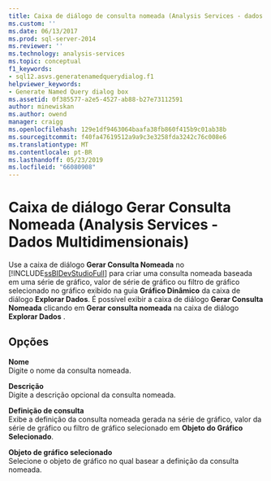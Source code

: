 ```yaml
---
title: Caixa de diálogo de consulta nomeada (Analysis Services - dados multidimensionais) gerar | Microsoft Docs
ms.custom: ''
ms.date: 06/13/2017
ms.prod: sql-server-2014
ms.reviewer: ''
ms.technology: analysis-services
ms.topic: conceptual
f1_keywords:
- sql12.asvs.generatenamedquerydialog.f1
helpviewer_keywords:
- Generate Named Query dialog box
ms.assetid: 0f385577-a2e5-4527-ab88-b27e73112591
author: minewiskan
ms.author: owend
manager: craigg
ms.openlocfilehash: 129e1df9463064baafa38fb860f415b9c01ab38b
ms.sourcegitcommit: f40fa47619512a9a9c3e3258fda3242c76c008e6
ms.translationtype: MT
ms.contentlocale: pt-BR
ms.lasthandoff: 05/23/2019
ms.locfileid: "66080908"
---
```

# <a name="generate-named-query-dialog-box-analysis-services---multidimensional-data"></a>Caixa de diálogo Gerar Consulta Nomeada (Analysis Services - Dados Multidimensionais)
  Use a caixa de diálogo **Gerar Consulta Nomeada** no [!INCLUDE[ssBIDevStudioFull](../includes/ssbidevstudiofull-md.md)] para criar uma consulta nomeada baseada em uma série de gráfico, valor de série de gráfico ou filtro de gráfico selecionado no gráfico exibido na guia **Gráfico Dinâmico** da caixa de diálogo **Explorar Dados**. É possível exibir a caixa de diálogo **Gerar Consulta Nomeada** clicando em **Gerar consulta nomeada** na caixa de diálogo **Explorar Dados** .  
  
## <a name="options"></a>Opções  
 **Nome**  
 Digite o nome da consulta nomeada.  
  
 **Descrição**  
 Digite a descrição opcional da consulta nomeada.  
  
 **Definição de consulta**  
 Exibe a definição da consulta nomeada gerada na série de gráfico, valor da série de gráfico ou filtro de gráfico selecionado em **Objeto do Gráfico Selecionado**.  
  
 **Objeto de gráfico selecionado**  
 Selecione o objeto de gráfico no qual basear a definição da consulta nomeada.  
  
  

